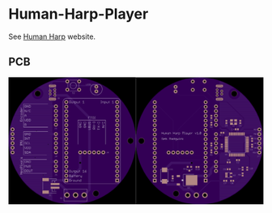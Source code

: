 Human-Harp-Player
=================

See [Human Harp](http://humanharp.org/) website.

PCB
---

<img src="https://raw.githubusercontent.com/xioTechnologies/Human-Harp-Player/master/PCB/OSH%20Park%20Preview.png"/>
